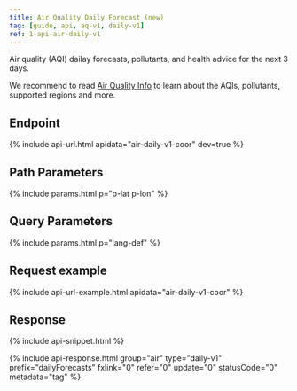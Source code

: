 ```yaml
---
title: Air Quality Daily Forecast (new)
tag: [guide, api, aq-v1, daily-v1]
ref: 1-api-air-daily-v1
---
```


Air quality (AQI) dailay forecasts, pollutants, and health advice for the next 3 days.

We recommend to read [Air Quality Info](/en/docs/resource/air-info/) to learn about the AQIs, pollutants, supported regions and more.

## Endpoint

{% include api-url.html apidata="air-daily-v1-coor" dev=true %}

## Path Parameters

{% include params.html p="p-lat p-lon" %}

## Query Parameters

{% include params.html p="lang-def" %}

## Request example

{% include api-url-example.html apidata="air-daily-v1-coor" %}

## Response

{% include api-snippet.html %}

{% include api-response.html group="air" type="daily-v1" prefix="dailyForecasts" fxlink="0" refer="0" update="0" statusCode="0" metadata="tag"  %}